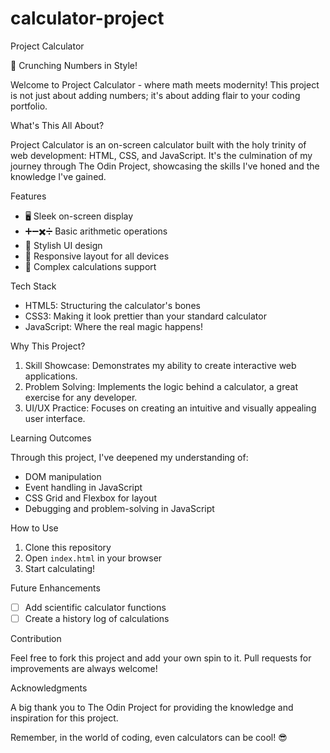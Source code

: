 # calculator-project
Project Calculator

🧮 Crunching Numbers in Style!

Welcome to Project Calculator - where math meets modernity! This project is not just about adding numbers; it's about adding flair to your coding portfolio.

What's This All About?

Project Calculator is an on-screen calculator built with the holy trinity of web development: HTML, CSS, and JavaScript. It's the culmination of my journey through The Odin Project, showcasing the skills I've honed and the knowledge I've gained.

Features

- 🖥️ Sleek on-screen display
- ➕➖✖️➗ Basic arithmetic operations
- 🎨 Stylish UI design
- 📱 Responsive layout for all devices
- 🧠 Complex calculations support

Tech Stack

- HTML5: Structuring the calculator's bones
- CSS3: Making it look prettier than your standard calculator
- JavaScript: Where the real magic happens!

Why This Project?

1. Skill Showcase: Demonstrates my ability to create interactive web applications.
2. Problem Solving: Implements the logic behind a calculator, a great exercise for any developer.
3. UI/UX Practice: Focuses on creating an intuitive and visually appealing user interface.

Learning Outcomes

Through this project, I've deepened my understanding of:

- DOM manipulation
- Event handling in JavaScript
- CSS Grid and Flexbox for layout
- Debugging and problem-solving in JavaScript

How to Use

1. Clone this repository
2. Open `index.html` in your browser
3. Start calculating!

Future Enhancements

- [ ] Add scientific calculator functions
- [ ] Create a history log of calculations

Contribution

Feel free to fork this project and add your own spin to it. Pull requests for improvements are always welcome!

Acknowledgments

A big thank you to The Odin Project for providing the knowledge and inspiration for this project.

Remember, in the world of coding, even calculators can be cool! 😎